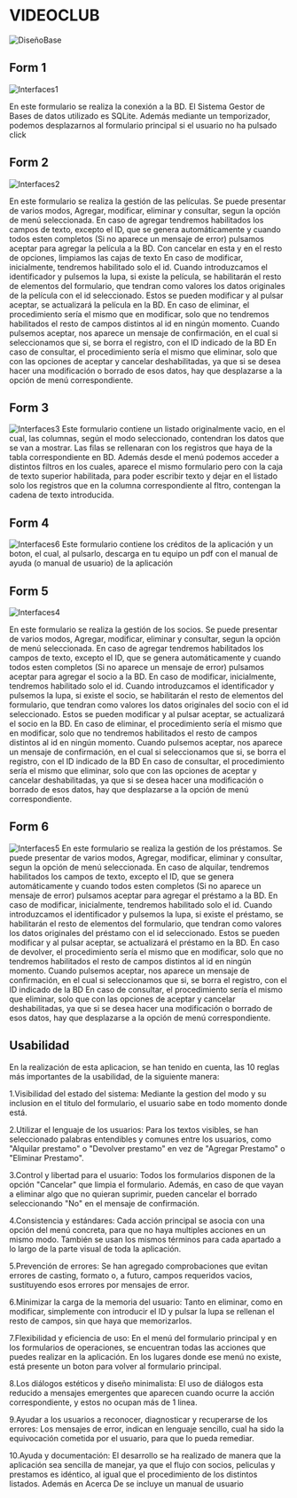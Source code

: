 # VIDEOCLUB
![DiseñoBase](https://github.com/user-attachments/assets/6f06d72f-5d50-4c4b-9eb3-a03ee224e077)


## Form 1

![Interfaces1](https://github.com/user-attachments/assets/5b411bb1-f035-4d0a-8b8a-d62468f00586)

En este formulario se realiza la conexión a la BD. El Sistema Gestor de Bases de datos utilizado es SQLite. Además mediante un temporizador, podemos desplazarnos al formulario principal si el usuario no ha pulsado click


## Form 2

![Interfaces2](https://github.com/user-attachments/assets/80303aaa-2f84-410d-8b1c-dd32eee368eb)

En este formulario se realiza la gestión de las películas. Se puede presentar de varios modos, Agregar, modificar, eliminar y consultar, segun la opción de menú seleccionada. 
En caso de agregar tendremos habilitados los campos de texto, excepto el ID, que se genera automáticamente y cuando todos esten completos (Si no aparece un mensaje de error) pulsamos aceptar para agregar la película a la BD. Con cancelar en esta y en 
el resto de opciones, limpiamos las cajas de texto
En caso de modificar, inicialmente, tendremos habilitado solo el id. Cuando introduzcamos el identificador y pulsemos la lupa, si existe la película, se habilitarán el resto de elementos del formulario, que tendran como valores
los datos originales de la película con el id seleccionado. Estos se pueden modificar y al pulsar aceptar, se actualizará la película en la BD.
En caso de eliminar, el procedimiento sería el mismo que en modificar, solo que no tendremos habilitados el resto de campos distintos al id en ningún momento. Cuando pulsemos aceptar, nos aparece un mensaje de confirmación, en el cual
si seleccionamos que si, se borra el registro, con el ID indicado de la BD
En caso de consultar, el procedimiento sería el mismo que eliminar, solo que con las opciones de aceptar y cancelar deshabilitadas, ya que si se desea hacer una modificación o borrado de esos datos, hay que desplazarse a la opción de menú 
correspondiente.


## Form 3

![Interfaces3](https://github.com/user-attachments/assets/7ef3f65b-8ef7-41d9-8baf-c759655a80eb)
Este formulario contiene un listado originalmente vacio, en el cual, las columnas, según el modo seleccionado, contendran los datos que se van a mostrar. Las filas se rellenaran con los registros que haya de la tabla correspondiente en BD.
Además desde el menú podemos acceder a distintos filtros en los cuales, aparece el mismo formulario pero con la caja de texto superior habilitada, para poder escribir texto y dejar en el listado solo los registros que en la columna correspondiente
al fltro, contengan la cadena de texto introducida.


## Form 4
![Interfaces6](https://github.com/user-attachments/assets/79d141cb-007c-457f-84ab-9f16f77d5dfb)
Este formulario contiene los créditos de la aplicación y un boton, el cual, al pulsarlo, descarga en tu equipo un pdf con el manual de ayuda (o manual de usuario) de la aplicación


## Form 5

![Interfaces4](https://github.com/user-attachments/assets/e5ca3daa-2785-4d37-917d-bad86ab74d0f)

En este formulario se realiza la gestión de los socios. Se puede presentar de varios modos, Agregar, modificar, eliminar y consultar, segun la opción de menú seleccionada. 
En caso de agregar tendremos habilitados los campos de texto, excepto el ID, que se genera automáticamente y cuando todos esten completos (Si no aparece un mensaje de error) pulsamos aceptar para agregar el socio a la BD. 
En caso de modificar, inicialmente, tendremos habilitado solo el id. Cuando introduzcamos el identificador y pulsemos la lupa, si existe el socio, se habilitarán el resto de elementos del formulario, que tendran como valores
los datos originales del socio con el id seleccionado. Estos se pueden modificar y al pulsar aceptar, se actualizará el socio en la BD.
En caso de eliminar, el procedimiento sería el mismo que en modificar, solo que no tendremos habilitados el resto de campos distintos al id en ningún momento. Cuando pulsemos aceptar, nos aparece un mensaje de confirmación, en el cual
si seleccionamos que si, se borra el registro, con el ID indicado de la BD
En caso de consultar, el procedimiento sería el mismo que eliminar, solo que con las opciones de aceptar y cancelar deshabilitadas, ya que si se desea hacer una modificación o borrado de esos datos, hay que desplazarse a la opción de menú 
correspondiente.


## Form 6

![Interfaces5](https://github.com/user-attachments/assets/ffc3b9d7-f028-4bfb-a73c-14449b417f25)
En este formulario se realiza la gestión de los préstamos. Se puede presentar de varios modos, Agregar, modificar, eliminar y consultar, segun la opción de menú seleccionada. 
En caso de alquilar, tendremos habilitados los campos de texto, excepto el ID, que se genera automáticamente y cuando todos esten completos (Si no aparece un mensaje de error) pulsamos aceptar para agregar el préstamo a la BD. 
En caso de modificar, inicialmente, tendremos habilitado solo el id. Cuando introduzcamos el identificador y pulsemos la lupa, si existe el préstamo, se habilitarán el resto de elementos del formulario, que tendran como valores
los datos originales del préstamo con el id seleccionado. Estos se pueden modificar y al pulsar aceptar, se actualizará el préstamo en la BD.
En caso de devolver, el procedimiento sería el mismo que en modificar, solo que no tendremos habilitados el resto de campos distintos al id en ningún momento. Cuando pulsemos aceptar, nos aparece un mensaje de confirmación, en el cual
si seleccionamos que si, se borra el registro, con el ID indicado de la BD
En caso de consultar, el procedimiento sería el mismo que eliminar, solo que con las opciones de aceptar y cancelar deshabilitadas, ya que si se desea hacer una modificación o borrado de esos datos, hay que desplazarse a la opción de menú 
correspondiente.

## Usabilidad

En la realización de esta aplicacion, se han tenido en cuenta, las 10 reglas más importantes de la usabilidad, de la siguiente manera:

1.Visibilidad del estado del sistema: Mediante la gestion del modo y su inclusion en el titulo del formulario, el usuario sabe en todo momento donde está.

2.Utilizar el lenguaje de los usuarios: Para los textos visibles, se han seleccionado palabras entendibles y comunes entre los usuarios, como "Alquilar prestamo" o "Devolver prestamo" en vez de "Agregar Prestamo"
o "Eliminar Prestamo".

3.Control y libertad para el usuario: Todos los formularios disponen de la opción "Cancelar" que limpia el formulario. Además, en caso de que vayan a eliminar algo que no quieran suprimir, pueden cancelar el borrado
seleccionando "No" en el mensaje de confirmación.

4.Consistencia y estándares: Cada acción principal se asocia con una opción del menú concreta, para que no haya multiples acciones en un mismo modo. También se usan los mismos términos para cada apartado
a lo largo de la parte visual de toda la aplicación.

5.Prevención de errores: Se han agregado comprobaciones que evitan errores de casting, formato o, a futuro, campos requeridos vacios, sustituyendo esos errores por mensajes de error.

6.Minimizar la carga de la memoria del usuario: Tanto en eliminar, como en modificar, simplemente con introducir el ID y pulsar la lupa se rellenan el resto de campos, sin que haya que memorizarlos.

7.Flexibilidad y eficiencia de uso: En el menú del formulario principal y en los formularios de operaciones, se encuentran todas las acciones que puedes realizar en la aplicación. En los lugares donde ese menú no existe,
está presente un boton para volver al formulario principal.

8.Los diálogos estéticos y diseño minimalista: El uso de diálogos esta reducido a mensajes emergentes que aparecen cuando ocurre la acción correspondiente, y estos no ocupan más de 1 linea.

9.Ayudar a los usuarios a reconocer, diagnosticar y recuperarse de los errores: Los mensajes de error, indican en lenguaje sencillo, cual ha sido la equivocación cometida por el usuario, para que lo pueda remediar.

10.Ayuda y documentación: El desarrollo se ha realizado de manera que la aplicación sea sencilla de manejar, ya que el flujo con socios, peliculas y prestamos es idéntico, al igual que el procedimiento de los 
distintos listados. Además en Acerca De se incluye un manual de usuario

